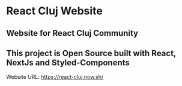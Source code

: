 # React Cluj Website

## Website for React Cluj Community

## This project is Open Source built with React, NextJs and Styled-Components

Website URL:
https://react-cluj.now.sh/
